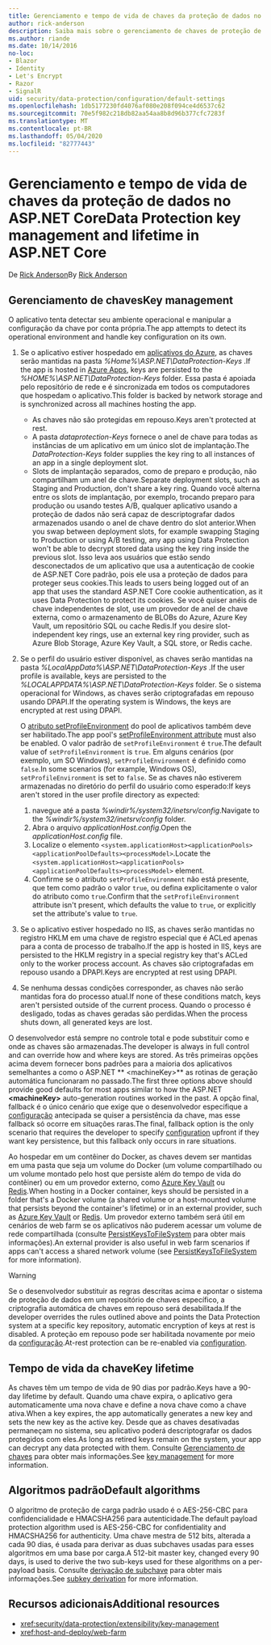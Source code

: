 ```yaml
---
title: Gerenciamento e tempo de vida de chaves da proteção de dados no ASP.NET Core
author: rick-anderson
description: Saiba mais sobre o gerenciamento de chaves de proteção de dados e o tempo de vida em ASP.NET Core.
ms.author: riande
ms.date: 10/14/2016
no-loc:
- Blazor
- Identity
- Let's Encrypt
- Razor
- SignalR
uid: security/data-protection/configuration/default-settings
ms.openlocfilehash: 1db5177230fd4076af080e208f094ce4d6537c62
ms.sourcegitcommit: 70e5f982c218db82aa54aa8b8d96b377cfc7283f
ms.translationtype: MT
ms.contentlocale: pt-BR
ms.lasthandoff: 05/04/2020
ms.locfileid: "82777443"
---
```

# <a name="data-protection-key-management-and-lifetime-in-aspnet-core"></a><span data-ttu-id="16622-103">Gerenciamento e tempo de vida de chaves da proteção de dados no ASP.NET Core</span><span class="sxs-lookup"><span data-stu-id="16622-103">Data Protection key management and lifetime in ASP.NET Core</span></span>

<span data-ttu-id="16622-104">De [Rick Anderson](https://twitter.com/RickAndMSFT)</span><span class="sxs-lookup"><span data-stu-id="16622-104">By [Rick Anderson](https://twitter.com/RickAndMSFT)</span></span>

## <a name="key-management"></a><span data-ttu-id="16622-105">Gerenciamento de chaves</span><span class="sxs-lookup"><span data-stu-id="16622-105">Key management</span></span>

<span data-ttu-id="16622-106">O aplicativo tenta detectar seu ambiente operacional e manipular a configuração da chave por conta própria.</span><span class="sxs-lookup"><span data-stu-id="16622-106">The app attempts to detect its operational environment and handle key configuration on its own.</span></span>

1. <span data-ttu-id="16622-107">Se o aplicativo estiver hospedado em [aplicativos do Azure](https://azure.microsoft.com/services/app-service/), as chaves serão mantidas na pasta *%Home%\ASP.NET\DataProtection-Keys* .</span><span class="sxs-lookup"><span data-stu-id="16622-107">If the app is hosted in [Azure Apps](https://azure.microsoft.com/services/app-service/), keys are persisted to the *%HOME%\ASP.NET\DataProtection-Keys* folder.</span></span> <span data-ttu-id="16622-108">Essa pasta é apoiada pelo repositório de rede e é sincronizada em todos os computadores que hospedam o aplicativo.</span><span class="sxs-lookup"><span data-stu-id="16622-108">This folder is backed by network storage and is synchronized across all machines hosting the app.</span></span>
   * <span data-ttu-id="16622-109">As chaves não são protegidas em repouso.</span><span class="sxs-lookup"><span data-stu-id="16622-109">Keys aren't protected at rest.</span></span>
   * <span data-ttu-id="16622-110">A pasta *dataprotection-Keys* fornece o anel de chave para todas as instâncias de um aplicativo em um único slot de implantação.</span><span class="sxs-lookup"><span data-stu-id="16622-110">The *DataProtection-Keys* folder supplies the key ring to all instances of an app in a single deployment slot.</span></span>
   * <span data-ttu-id="16622-111">Slots de implantação separados, como de preparo e produção, não compartilham um anel de chave.</span><span class="sxs-lookup"><span data-stu-id="16622-111">Separate deployment slots, such as Staging and Production, don't share a key ring.</span></span> <span data-ttu-id="16622-112">Quando você alterna entre os slots de implantação, por exemplo, trocando preparo para produção ou usando testes A/B, qualquer aplicativo usando a proteção de dados não será capaz de descriptografar dados armazenados usando o anel de chave dentro do slot anterior.</span><span class="sxs-lookup"><span data-stu-id="16622-112">When you swap between deployment slots, for example swapping Staging to Production or using A/B testing, any app using Data Protection won't be able to decrypt stored data using the key ring inside the previous slot.</span></span> <span data-ttu-id="16622-113">Isso leva aos usuários que estão sendo desconectados de um aplicativo que usa a autenticação de cookie de ASP.NET Core padrão, pois ele usa a proteção de dados para proteger seus cookies.</span><span class="sxs-lookup"><span data-stu-id="16622-113">This leads to users being logged out of an app that uses the standard ASP.NET Core cookie authentication, as it uses Data Protection to protect its cookies.</span></span> <span data-ttu-id="16622-114">Se você quiser anéis de chave independentes de slot, use um provedor de anel de chave externa, como o armazenamento de BLOBs do Azure, Azure Key Vault, um repositório SQL ou cache Redis.</span><span class="sxs-lookup"><span data-stu-id="16622-114">If you desire slot-independent key rings, use an external key ring provider, such as Azure Blob Storage, Azure Key Vault, a SQL store, or Redis cache.</span></span>

1. <span data-ttu-id="16622-115">Se o perfil do usuário estiver disponível, as chaves serão mantidas na pasta *%LocalAppData%\ASP.NET\DataProtection-Keys* .</span><span class="sxs-lookup"><span data-stu-id="16622-115">If the user profile is available, keys are persisted to the *%LOCALAPPDATA%\ASP.NET\DataProtection-Keys* folder.</span></span> <span data-ttu-id="16622-116">Se o sistema operacional for Windows, as chaves serão criptografadas em repouso usando DPAPI.</span><span class="sxs-lookup"><span data-stu-id="16622-116">If the operating system is Windows, the keys are encrypted at rest using DPAPI.</span></span>

   <span data-ttu-id="16622-117">O [atributo setProfileEnvironment](/iis/configuration/system.applicationhost/applicationpools/add/processmodel#configuration) do pool de aplicativos também deve ser habilitado.</span><span class="sxs-lookup"><span data-stu-id="16622-117">The app pool's [setProfileEnvironment attribute](/iis/configuration/system.applicationhost/applicationpools/add/processmodel#configuration) must also be enabled.</span></span> <span data-ttu-id="16622-118">O valor padrão de `setProfileEnvironment` é `true`.</span><span class="sxs-lookup"><span data-stu-id="16622-118">The default value of `setProfileEnvironment` is `true`.</span></span> <span data-ttu-id="16622-119">Em alguns cenários (por exemplo, um SO Windows), `setProfileEnvironment` é definido como `false`.</span><span class="sxs-lookup"><span data-stu-id="16622-119">In some scenarios (for example, Windows OS), `setProfileEnvironment` is set to `false`.</span></span> <span data-ttu-id="16622-120">Se as chaves não estiverem armazenadas no diretório do perfil do usuário como esperado:</span><span class="sxs-lookup"><span data-stu-id="16622-120">If keys aren't stored in the user profile directory as expected:</span></span>

   1. <span data-ttu-id="16622-121">navegue até a pasta *%windir%/system32/inetsrv/config*.</span><span class="sxs-lookup"><span data-stu-id="16622-121">Navigate to the *%windir%/system32/inetsrv/config* folder.</span></span>
   1. <span data-ttu-id="16622-122">Abra o arquivo *applicationHost.config*.</span><span class="sxs-lookup"><span data-stu-id="16622-122">Open the *applicationHost.config* file.</span></span>
   1. <span data-ttu-id="16622-123">Localize o elemento `<system.applicationHost><applicationPools><applicationPoolDefaults><processModel>`.</span><span class="sxs-lookup"><span data-stu-id="16622-123">Locate the `<system.applicationHost><applicationPools><applicationPoolDefaults><processModel>` element.</span></span>
   1. <span data-ttu-id="16622-124">Confirme se o atributo `setProfileEnvironment` não está presente, que tem como padrão o valor `true`, ou defina explicitamente o valor do atributo como `true`.</span><span class="sxs-lookup"><span data-stu-id="16622-124">Confirm that the `setProfileEnvironment` attribute isn't present, which defaults the value to `true`, or explicitly set the attribute's value to `true`.</span></span>

1. <span data-ttu-id="16622-125">Se o aplicativo estiver hospedado no IIS, as chaves serão mantidas no registro HKLM em uma chave de registro especial que é ACLed apenas para a conta de processo de trabalho.</span><span class="sxs-lookup"><span data-stu-id="16622-125">If the app is hosted in IIS, keys are persisted to the HKLM registry in a special registry key that's ACLed only to the worker process account.</span></span> <span data-ttu-id="16622-126">As chaves são criptografadas em repouso usando a DPAPI.</span><span class="sxs-lookup"><span data-stu-id="16622-126">Keys are encrypted at rest using DPAPI.</span></span>

1. <span data-ttu-id="16622-127">Se nenhuma dessas condições corresponder, as chaves não serão mantidas fora do processo atual.</span><span class="sxs-lookup"><span data-stu-id="16622-127">If none of these conditions match, keys aren't persisted outside of the current process.</span></span> <span data-ttu-id="16622-128">Quando o processo é desligado, todas as chaves geradas são perdidas.</span><span class="sxs-lookup"><span data-stu-id="16622-128">When the process shuts down, all generated keys are lost.</span></span>

<span data-ttu-id="16622-129">O desenvolvedor está sempre no controle total e pode substituir como e onde as chaves são armazenadas.</span><span class="sxs-lookup"><span data-stu-id="16622-129">The developer is always in full control and can override how and where keys are stored.</span></span> <span data-ttu-id="16622-130">As três primeiras opções acima devem fornecer bons padrões para a maioria dos aplicativos semelhantes a como o ASP.NET \*\* \<machineKey>\*\* as rotinas de geração automática funcionaram no passado.</span><span class="sxs-lookup"><span data-stu-id="16622-130">The first three options above should provide good defaults for most apps similar to how the ASP.NET **\<machineKey>** auto-generation routines worked in the past.</span></span> <span data-ttu-id="16622-131">A opção final, fallback é o único cenário que exige que o desenvolvedor especifique a [configuração](xref:security/data-protection/configuration/overview) antecipada se quiser a persistência da chave, mas esse fallback só ocorre em situações raras.</span><span class="sxs-lookup"><span data-stu-id="16622-131">The final, fallback option is the only scenario that requires the developer to specify [configuration](xref:security/data-protection/configuration/overview) upfront if they want key persistence, but this fallback only occurs in rare situations.</span></span>

<span data-ttu-id="16622-132">Ao hospedar em um contêiner do Docker, as chaves devem ser mantidas em uma pasta que seja um volume do Docker (um volume compartilhado ou um volume montado pelo host que persiste além do tempo de vida do contêiner) ou em um provedor externo, como [Azure Key Vault](https://azure.microsoft.com/services/key-vault/) ou [Redis](https://redis.io/).</span><span class="sxs-lookup"><span data-stu-id="16622-132">When hosting in a Docker container, keys should be persisted in a folder that's a Docker volume (a shared volume or a host-mounted volume that persists beyond the container's lifetime) or in an external provider, such as [Azure Key Vault](https://azure.microsoft.com/services/key-vault/) or [Redis](https://redis.io/).</span></span> <span data-ttu-id="16622-133">Um provedor externo também será útil em cenários de web farm se os aplicativos não puderem acessar um volume de rede compartilhada (consulte [PersistKeysToFileSystem](xref:security/data-protection/configuration/overview#persistkeystofilesystem) para obter mais informações).</span><span class="sxs-lookup"><span data-stu-id="16622-133">An external provider is also useful in web farm scenarios if apps can't access a shared network volume (see [PersistKeysToFileSystem](xref:security/data-protection/configuration/overview#persistkeystofilesystem) for more information).</span></span>

> [!WARNING]
> <span data-ttu-id="16622-134">Se o desenvolvedor substituir as regras descritas acima e apontar o sistema de proteção de dados em um repositório de chaves específico, a criptografia automática de chaves em repouso será desabilitada.</span><span class="sxs-lookup"><span data-stu-id="16622-134">If the developer overrides the rules outlined above and points the Data Protection system at a specific key repository, automatic encryption of keys at rest is disabled.</span></span> <span data-ttu-id="16622-135">A proteção em repouso pode ser habilitada novamente por meio da [configuração](xref:security/data-protection/configuration/overview).</span><span class="sxs-lookup"><span data-stu-id="16622-135">At-rest protection can be re-enabled via [configuration](xref:security/data-protection/configuration/overview).</span></span>

## <a name="key-lifetime"></a><span data-ttu-id="16622-136">Tempo de vida da chave</span><span class="sxs-lookup"><span data-stu-id="16622-136">Key lifetime</span></span>

<span data-ttu-id="16622-137">As chaves têm um tempo de vida de 90 dias por padrão.</span><span class="sxs-lookup"><span data-stu-id="16622-137">Keys have a 90-day lifetime by default.</span></span> <span data-ttu-id="16622-138">Quando uma chave expira, o aplicativo gera automaticamente uma nova chave e define a nova chave como a chave ativa.</span><span class="sxs-lookup"><span data-stu-id="16622-138">When a key expires, the app automatically generates a new key and sets the new key as the active key.</span></span> <span data-ttu-id="16622-139">Desde que as chaves desativadas permaneçam no sistema, seu aplicativo poderá descriptografar os dados protegidos com eles.</span><span class="sxs-lookup"><span data-stu-id="16622-139">As long as retired keys remain on the system, your app can decrypt any data protected with them.</span></span> <span data-ttu-id="16622-140">Consulte [Gerenciamento de chaves](xref:security/data-protection/implementation/key-management#key-expiration-and-rolling) para obter mais informações.</span><span class="sxs-lookup"><span data-stu-id="16622-140">See [key management](xref:security/data-protection/implementation/key-management#key-expiration-and-rolling) for more information.</span></span>

## <a name="default-algorithms"></a><span data-ttu-id="16622-141">Algoritmos padrão</span><span class="sxs-lookup"><span data-stu-id="16622-141">Default algorithms</span></span>

<span data-ttu-id="16622-142">O algoritmo de proteção de carga padrão usado é o AES-256-CBC para confidencialidade e HMACSHA256 para autenticidade.</span><span class="sxs-lookup"><span data-stu-id="16622-142">The default payload protection algorithm used is AES-256-CBC for confidentiality and HMACSHA256 for authenticity.</span></span> <span data-ttu-id="16622-143">Uma chave mestra de 512 bits, alterada a cada 90 dias, é usada para derivar as duas subchaves usadas para esses algoritmos em uma base por carga.</span><span class="sxs-lookup"><span data-stu-id="16622-143">A 512-bit master key, changed every 90 days, is used to derive the two sub-keys used for these algorithms on a per-payload basis.</span></span> <span data-ttu-id="16622-144">Consulte [derivação de subchave](xref:security/data-protection/implementation/subkeyderivation#additional-authenticated-data-and-subkey-derivation) para obter mais informações.</span><span class="sxs-lookup"><span data-stu-id="16622-144">See [subkey derivation](xref:security/data-protection/implementation/subkeyderivation#additional-authenticated-data-and-subkey-derivation) for more information.</span></span>

## <a name="additional-resources"></a><span data-ttu-id="16622-145">Recursos adicionais</span><span class="sxs-lookup"><span data-stu-id="16622-145">Additional resources</span></span>

* <xref:security/data-protection/extensibility/key-management>
* <xref:host-and-deploy/web-farm>
